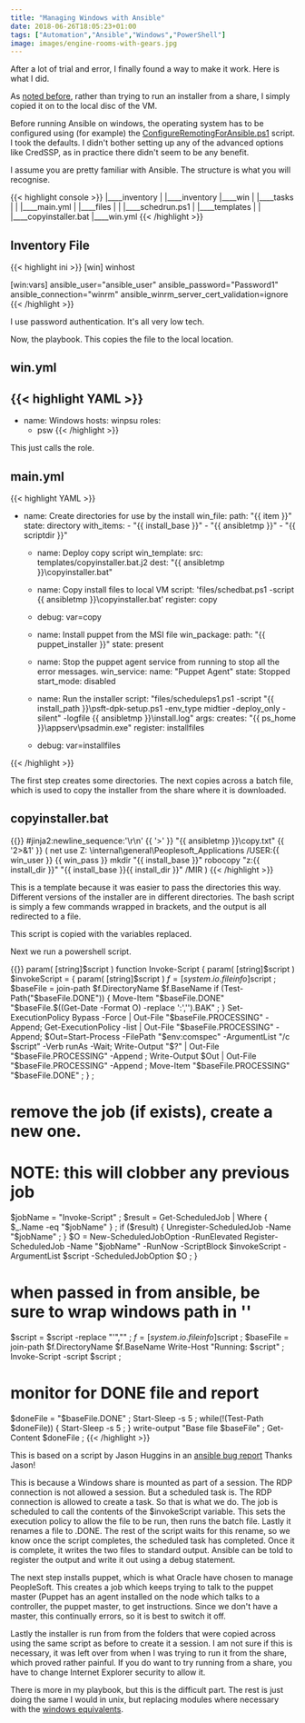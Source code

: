 ```yaml
---
title: "Managing Windows with Ansible"
date: 2018-06-26T18:05:23+01:00
tags: ["Automation","Ansible","Windows","PowerShell"]
image: images/engine-rooms-with-gears.jpg
---
```


After a lot of trial and error, I finally found a way to make it work. Here is what I did.

As [noted before](../gettingwindowsandansibletoplaynicely/), rather than trying to run an installer from a share,
I simply copied it on to the local disc of the VM.

Before running Ansible on windows, the operating system has to be configured using (for example) the 
[ConfigureRemotingForAnsible.ps1](https://github.com/ansible/ansible/blob/devel/examples/scripts/ConfigureRemotingForAnsible.ps1)
script. I took the defaults.  I didn't bother setting up any of the advanced options like CredSSP, as in practice there didn't seem to be
any benefit.

I assume you are pretty familiar with Ansible. The structure is what you will recognise.

{{< highlight console >}}
|____inventory
| |____inventory
|____win
| |____tasks
| | |____main.yml
| |____files
| | |____schedrun.ps1
| |____templates
| | |____copyinstaller.bat
|____win.yml
{{< /highlight >}}


Inventory File
---

{{< highlight ini >}}
[win]
winhost

[win:vars]
ansible_user="ansible_user"
ansible_password="Password1"
ansible_connection="winrm"
ansible_winrm_server_cert_validation=ignore
{{< /highlight >}}

I use password authentication. It's all very low tech.

Now, the playbook. This copies the file to the local location.

win.yml
---

{{< highlight YAML >}}
---
  - name: Windows
    hosts: winpsu
    roles:
      - psw
{{< /highlight >}}

This just calls the role.

main.yml
---

{{< highlight YAML >}}
- name: Create directories for use by the install
    win_file:
      path: "{{ item }}"
      state: directory
    with_items:
      - "{{ install_base }}"
      - "{{ ansibletmp }}"
      - "{{ scriptdir }}"

  - name: Deploy copy script
    win_template:
      src: templates/copyinstaller.bat.j2
      dest: "{{ ansibletmp }}\\copyinstaller.bat"

  - name: Copy install files to local VM
    script: 'files/schedbat.ps1 -script {{ ansibletmp }}\\copyinstaller.bat'
    register: copy

  - debug: var=copy

  - name: Install puppet from the MSI file
    win_package:
      path: "{{ puppet_installer }}"
      state: present

  - name: Stop the puppet agent service from running to stop all the error messages.
    win_service:
      name: "Puppet Agent"
      state: Stopped
      start_mode: disabled

  - name: Run the installer
    script: "files/scheduleps1.ps1 -script \"{{ install_path }}\\psft-dpk-setup.ps1 -env_type midtier -deploy_only -silent\" -logfile {{ ansibletmp }}\\install.log"
    args:
      creates: "{{ ps_home }}\\appserv\\psadmin.exe"
    register: installfiles

  - debug: var=installfiles

{{< /highlight >}}

The first step creates some directories. The next copies across a batch file, which is used to copy
the installer from the share where it is downloaded. 

copyinstaller.bat
---

{{<highlight batchfile>}}
#jinja2:newline_sequence:'\r\n'
{{ '>' }} "{{ ansibletmp }}\copy.txt" {{ '2>&1' }} (
net use Z: \\internal\general\Peoplesoft_Applications /USER:{{ win_user }} {{ win_pass }}
mkdir "{{ install_base }}"
robocopy "z:\{{ install_dir }}" "{{ install_base }}\{{ install_dir }}" /MIR
)
{{< /highlight >}}

 This is a template because it was easier to pass the directories this way. Different
versions of the installer are in different directories. The bash script is simply a 
few commands wrapped in brackets, and the output is all redirected to a file.

This script is copied with the variables replaced.

Next we run a powershell script.

{{<highlight PowerShell>}}
param(
  [string]$script
)
function Invoke-Script {
  param(
    [string]$script
  )
  $invokeScript = {
    param(
      [string]$script
    )
    $f=[system.io.fileinfo]$script ;
    $baseFile = join-path $f.DirectoryName $f.BaseName
    if (Test-Path("$baseFile.DONE")) {
      Move-Item "$baseFile.DONE" "$baseFile.$((Get-Date -Format O) -replace ':','').BAK" ;
    }
    Set-ExecutionPolicy Bypass -Force | Out-File "$baseFile.PROCESSING" -Append;
    Get-ExecutionPolicy -list | Out-File "$baseFile.PROCESSING" -Append;
    $Out=Start-Process -FilePath "$env:comspec" -ArgumentList "/c $script" -Verb runAs -Wait;
    Write-Output "$?" | Out-File "$baseFile.PROCESSING" -Append ;
    Write-Output $Out | Out-File "$baseFile.PROCESSING" -Append ;
    Move-Item "$baseFile.PROCESSING" "$baseFile.DONE" ;
  } ;
  # remove the job (if exists), create a new one.
  # NOTE: this will clobber any previous job
  $jobName = "Invoke-Script" ;
  $result = Get-ScheduledJob | Where { $_.Name -eq "$jobName" } ;
  if ($result) {
    Unregister-ScheduledJob -Name "$jobName" ;
  }
  $O = New-ScheduledJobOption -RunElevated
  Register-ScheduledJob -Name "$jobName" -RunNow -ScriptBlock $invokeScript  -ArgumentList $script -ScheduledJobOption $O ;
}
# when passed in from ansible, be sure to wrap windows path in ''
$script = $script -replace "'","" ;
$f=[system.io.fileinfo]$script ;
$baseFile = join-path $f.DirectoryName $f.BaseName
Write-Host "Running: $script" ;
Invoke-Script -script $script ;

# monitor for DONE file and report
$doneFile =  "$baseFile.DONE" ;
Start-Sleep -s 5 ;
while(!(Test-Path $doneFile)) {
  Start-Sleep -s 5 ;
}
write-output "Base file $baseFile" ;
Get-Content $doneFile ;
{{< /highlight >}}

This is based on a script by Jason Huggins in an
[ansible bug report](https://github.com/ansible/ansible-modules-extras/issues/287)
Thanks Jason!

This is because a Windows share is mounted as part of a session. The RDP connection is not
allowed a session. But a scheduled task is. The RDP connection is allowed to create
a task. So that is what we do.
The job is scheduled to call the contents of the $invokeScript variable. This sets the
execution policy to allow the file to be run, then runs the batch file. Lastly it
renames a file to .DONE. The rest of the script waits for this rename, so we know
once the script completes, the scheduled task has completed. Once it is complete, it
writes the two files to standard output. Ansible can be told to register the output and
write it out using a debug statement.

The next step installs puppet, which is what Oracle have chosen to manage PeopleSoft.
This creates a job which keeps trying to talk to the puppet master (Puppet has an agent
installed on the node which talks to a controller, the puppet master, to get instructions.
Since we don't have a master, this continually errors, so it is best to switch it off.

Lastly the installer is run from from the folders that were copied across using the same script
as before to create it a session. I am not sure if this is necessary, it was left over
from when I was trying to run it from the share, which proved rather painful. If you
do want to try running from a share, you have to change Internet Explorer security to allow it.

There is more in my playbook, but this is the difficult part. The rest is just doing
the same I would in unix, but replacing modules where necessary with the
[windows equivalents](https://docs.ansible.com/ansible/2.9/modules/list_of_windows_modules.html). 



